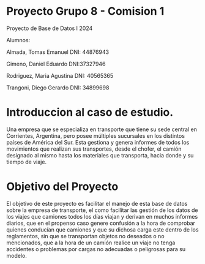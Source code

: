 # Proyecto Grupo 8 - Comision 1
Proyecto de Base de Datos I 2024

Alumnos:

Almada, Tomas Emanuel         DNI: 44876943

Gimeno, Daniel Eduardo			  DNI:37327946

Rodriguez, Maria Agustina		  DNI: 40565365

Trangoni, Diego Gerardo 			DNI: 34899698


# Introduccion al caso de estudio.

Una empresa que se especializa en transporte que tiene su sede central en Corrientes, Argentina, pero posee múltiples sucursales en los distintos países de América del Sur. Esta gestiona y genera informes de todos los movimientos que realizan sus transportes, desde el chofer, el camión designado al mismo hasta los materiales que transporta, hacia donde y su tiempo de viaje.

# Objetivo del Proyecto

El objetivo de este proyecto es facilitar el manejo de esta base de datos sobre la empresa de transporte, el como facilitar las gestión de los datos de los viajes que camiones todos los días viajan y derivan en muchos informes diarios, que en el propenso caso genere confusión a la hora de comprobar quienes conducían que camiones y que su dichosa carga este dentro de los reglamentos, sin que se transportan objetos no deseados o no mencionados, que a la hora de un camión realice un viaje no tenga accidentes o problemas por cargas no adecuadas o peligrosas para su modelo.

